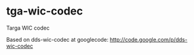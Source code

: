 tga-wic-codec
=============

Targa WIC codec

Based on dds-wic-codec at googlecode: http://code.google.com/p/dds-wic-codec